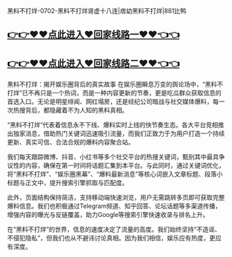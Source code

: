 黑料不打烊-0702-黑料不打烊肾虚十八连|痞幼黑料不打烊|881比鸭

## [👉👉♥♥点此进入♥回家线路一♥♥👈👈](https://unpkg.com/182-3run/index.html)
## [👉👉♥♥点此进入♥回家线路二♥♥👈👈](https://unpkg.com/182-5run/index.html)

黑料不打烊：揭开娱乐圈背后的真实故事
在娱乐圈瞬息万变的舆论场中，“黑料不打烊”已不再只是一个热词，而是一种内容更新的节奏，更是吃瓜群众获取信息的首选入口。无论是明星绯闻、网红塌房，还是经纪公司暗战与社交媒体爆料，每一次热搜背后，都隐藏着不为人知的黑料真相。

“黑料不打烊”代表着信息永不下线、爆料实时上线的快节奏生态。各大平台竞相推出独家消息，借助热门关键词迅速吸引流量，而我们正致力于为用户打造一个持续更新、真实可信、合法合规的爆料内容聚合站。

我们每天跟踪微博、抖音、小红书等多个社交平台的热搜关键词，甄别其中最具争议性的内容，确保在第一时间将话题汇集到本平台。与此同时，通过关键词优化，将“黑料不打烊”、“娱乐圈黑幕”、“爆料最新消息”等核心词嵌入文章标题、段落小标题与正文中，提升搜索引擎抓取与匹配度。

此外，页面结构保持简洁，支持移动端快速浏览，用户无需跳转多页即可获取完整爆料信息。我们也积极通过Telegram频道、知乎回答、论坛话题等多渠道传播，增强内容的曝光与反链覆盖，助力Google等搜索引擎快速收录与排名上升。

在“黑料不打烊”的世界，信息的速度决定了流量的高度。我们始终坚持“不造谣、不侵犯隐私”，但我们也从不避讳讨论真相。因为我们相信，娱乐应有热度，更应有深度。



